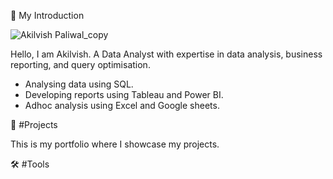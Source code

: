 🙋 My Introduction

![Akilvish Paliwal_copy](https://github.com/user-attachments/assets/80ca0259-8c40-485d-9daa-ba6e2a31045e)

Hello, I am Akilvish. A Data Analyst with expertise in data analysis, business reporting, and query optimisation.

* Analysing data using SQL.
* Developing reports using Tableau and Power BI.
* Adhoc analysis using Excel and Google sheets.

🔬 #Projects

This is my portfolio where I showcase my projects.

🛠️ #Tools
<!--
**Akilvish/Akilvish** is a ✨ _special_ ✨ repository because its `README.md` (this file) appears on your GitHub profile.

Here are some ideas to get you started:

- 🔭 I’m currently working on ...
- 🌱 I’m currently learning ...
- 👯 I’m looking to collaborate on ...
- 🤔 I’m looking for help with ...
- 💬 Ask me about ...
- 📫 How to reach me: ...
- 😄 Pronouns: ...
- ⚡ Fun fact: ...
-->
